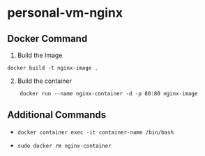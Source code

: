 # personal-vm-nginx

## Docker Command

1. Build the Image
```
docker build -t nginx-image .
```

2. Build the container
```
    docker run --name nginx-container -d -p 80:80 nginx-image
```

## Additional Commands
- `docker container exec -it container-name /bin/bash`

- `sudo docker rm nginx-container`
